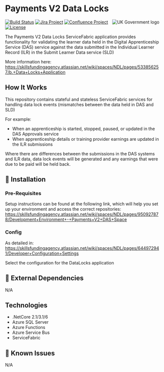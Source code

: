 # Payments V2 Data Locks

<img src="https://avatars.githubusercontent.com/u/9841374?s=200&v=4" align="right" alt="UK Government logo">

[![Build Status](https://dev.azure.com/sfa-gov-uk/DCT/_apis/build/status/GitHub/Service%20Fabric/SkillsFundingAgency.das-payments-v2-datalocks?branchName=main)](https://dev.azure.com/sfa-gov-uk/DCT/_apis/build/status/GitHub/Service%20Fabric/SkillsFundingAgency.das-payments-v2-datalocks?branchName=main)
[![Jira Project](https://img.shields.io/badge/Jira-Project-blue)](https://skillsfundingagency.atlassian.net/secure/RapidBoard.jspa?rapidView=782&projectKey=PV2)
[![Confluence Project](https://img.shields.io/badge/Confluence-Project-blue)](https://skillsfundingagency.atlassian.net/wiki/spaces/NDL/pages/3700621400/Provider+and+Employer+Payments+Payments+BAU)
[![License](https://img.shields.io/badge/license-MIT-lightgrey.svg?longCache=true&style=flat-square)](https://en.wikipedia.org/wiki/MIT_License)


The Payments V2 Data Locks ServiceFabric application provides functionality for validating the learner data held in the Digital Apprenticeship Service (DAS) service against the data submitted in the Individual Learner Record (ILR) in the Submit Learner Data service (SLD)

More information here: https://skillsfundingagency.atlassian.net/wiki/spaces/NDL/pages/533856257/b.+Data+Locks+Application

## How It Works

This repository contains stateful and stateless ServiceFabric services for handling data lock events (mismatches between the data held in DAS and SLD)

For example:

* When an apprenticeship is started, stopped, paused, or updated in the DAS Approvals service
* When apprenticeship details or training provider earnings are updated in the ILR submissions

Where there are differences between the submissions in the DAS systems and ILR data, data lock events will be generated and any earnings that were due to be paid will be held back.

## 🚀 Installation

### Pre-Requisites

Setup instructions can be found at the following link, which will help you set up your environment and access the correct repositories: https://skillsfundingagency.atlassian.net/wiki/spaces/NDL/pages/950927878/Development+Environment+-+Payments+V2+DAS+Space

### Config


As detailed in: https://skillsfundingagency.atlassian.net/wiki/spaces/NDL/pages/644972941/Developer+Configuration+Settings

Select the configuration for the DataLocks application

## 🔗 External Dependencies

N/A

## Technologies

* .NetCore 2.1/3.1/6
* Azure SQL Server
* Azure Functions
* Azure Service Bus
* ServiceFabric

## 🐛 Known Issues

N/A